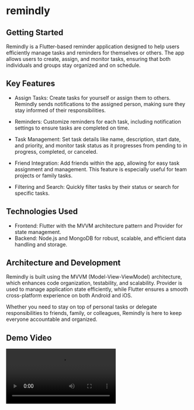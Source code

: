 # remindly


## Getting Started

Remindly is a Flutter-based reminder application designed to help users efficiently manage tasks and reminders for themselves or others. The app allows users to create, assign, and monitor tasks, ensuring that both individuals and groups stay organized and on schedule.

## Key Features

- Assign Tasks: Create tasks for yourself or assign them to others. Remindly sends notifications to the assigned person, making sure they stay informed of their responsibilities.

- Reminders: Customize reminders for each task, including notification settings to ensure tasks are completed on time.

- Task Management: Set task details like name, description, start date, and priority, and monitor task status as it progresses from pending to in progress, completed, or canceled.

- Friend Integration: Add friends within the app, allowing for easy task assignment and management. This feature is especially useful for team projects or family tasks.

- Filtering and Search: Quickly filter tasks by their status or search for specific tasks.

## Technologies Used

- Frontend: Flutter with the MVVM architecture pattern and Provider for state management.
- Backend: Node.js and MongoDB for robust, scalable, and efficient data handling and storage.

## Architecture and Development

Remindly is built using the MVVM (Model-View-ViewModel) architecture, which enhances code organization, testability, and scalability. Provider is used to manage application state efficiently, while Flutter ensures a smooth cross-platform experience on both Android and iOS.

Whether you need to stay on top of personal tasks or delegate responsibilities to friends, family, or colleagues, Remindly is here to keep everyone accountable and organized.

## Demo Video

![Remindly Demo](media/demo.mp4)

